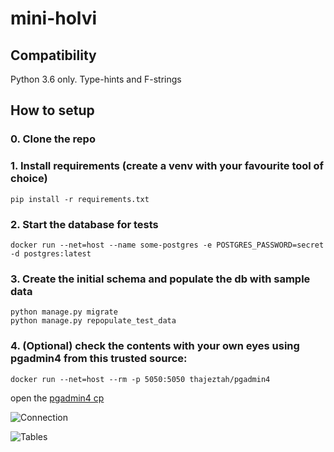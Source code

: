 # mini-holvi

## Compatibility
Python 3.6 only. Type-hints and F-strings

## How to setup

### 0. Clone the repo

### 1. Install requirements (create a venv with your favourite tool of choice)
```pip install -r requirements.txt```

### 2. Start the database for tests
```docker run --net=host --name some-postgres -e POSTGRES_PASSWORD=secret -d postgres:latest```

### 3. Create the initial schema and populate the db with sample data
```
python manage.py migrate
python manage.py repopulate_test_data
```

### 4. (Optional) check the contents with your own eyes using pgadmin4 from this trusted source:
```
docker run --net=host --rm -p 5050:5050 thajeztah/pgadmin4
```
open the [pgadmin4 cp](localhost:5050)

![Connection](misc/pic2.png)

![Tables](misc/pic1.png)
